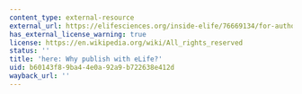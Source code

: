```yaml
---
content_type: external-resource
external_url: https://elifesciences.org/inside-elife/76669134/for-authors-why-publish-with-elife
has_external_license_warning: true
license: https://en.wikipedia.org/wiki/All_rights_reserved
status: ''
title: 'here: Why publish with eLife?'
uid: b60143f8-9ba4-4e0a-92a9-b722638e412d
wayback_url: ''
---
```

